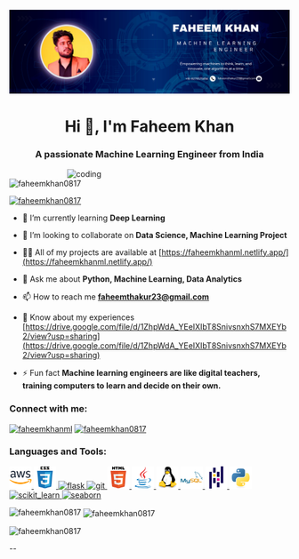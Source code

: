 ![logo](https://github.com/FaheemKhan0817/FaheemKhan0817/blob/main/Faheem%20Khan%20Banner.png)
<h1 align="center">Hi 👋, I'm Faheem Khan</h1>
<h3 align="center">A passionate Machine Learning Engineer from India</h3>
<img align="right" alt="coding" width="400" src="https://camo.githubusercontent.com/7de37139d0b4c1ce40865e799b446c0e963a3dd8fb68d239707237c40604fa3d/68747470733a2f2f63646e2e6472696262626c652e636f6d2f75736572732f3733303730332f73637265656e73686f74732f363538313234332f6176656e746f2e676966"

<p align="left"> <img src="https://komarev.com/ghpvc/?username=faheemkhan0817&label=Profile%20views&color=0e75b6&style=flat" alt="faheemkhan0817" /> </p>

<p align="left"> <a href="https://github.com/ryo-ma/github-profile-trophy"><img src="https://github-profile-trophy.vercel.app/?username=faheemkhan0817" alt="faheemkhan0817" /></a> </p>

- 🌱 I’m currently learning **Deep Learning**

- 👯 I’m looking to collaborate on **Data Science, Machine Learning Project**

- 👨‍💻 All of my projects are available at [https://faheemkhanml.netlify.app/](https://faheemkhanml.netlify.app/)

- 💬 Ask me about **Python, Machine Learning, Data Analytics**

- 📫 How to reach me **faheemthakur23@gmail.com**

- 📄 Know about my experiences [https://drive.google.com/file/d/1ZhpWdA_YEeIXIbT8SnivsnxhS7MXEYb2/view?usp=sharing](https://drive.google.com/file/d/1ZhpWdA_YEeIXIbT8SnivsnxhS7MXEYb2/view?usp=sharing)

- ⚡ Fun fact **Machine learning engineers are like digital teachers, training computers to learn and decide on their own.**

<h3 align="left">Connect with me:</h3>
<p align="left">
<a href="https://linkedin.com/in/faheemkhanml" target="blank"><img align="center" src="https://raw.githubusercontent.com/rahuldkjain/github-profile-readme-generator/master/src/images/icons/Social/linked-in-alt.svg" alt="faheemkhanml" height="30" width="40" /></a>
<a href="https://kaggle.com/faheemkhan0817" target="blank"><img align="center" src="https://raw.githubusercontent.com/rahuldkjain/github-profile-readme-generator/master/src/images/icons/Social/kaggle.svg" alt="faheemkhan0817" height="30" width="40" /></a>
</p>

<h3 align="left">Languages and Tools:</h3>
<p align="left"> <a href="https://aws.amazon.com" target="_blank" rel="noreferrer"> <img src="https://raw.githubusercontent.com/devicons/devicon/master/icons/amazonwebservices/amazonwebservices-original-wordmark.svg" alt="aws" width="40" height="40"/> </a> <a href="https://www.w3schools.com/css/" target="_blank" rel="noreferrer"> <img src="https://raw.githubusercontent.com/devicons/devicon/master/icons/css3/css3-original-wordmark.svg" alt="css3" width="40" height="40"/> </a> <a href="https://flask.palletsprojects.com/" target="_blank" rel="noreferrer"> <img src="https://www.vectorlogo.zone/logos/pocoo_flask/pocoo_flask-icon.svg" alt="flask" width="40" height="40"/> </a> <a href="https://git-scm.com/" target="_blank" rel="noreferrer"> <img src="https://www.vectorlogo.zone/logos/git-scm/git-scm-icon.svg" alt="git" width="40" height="40"/> </a> <a href="https://www.w3.org/html/" target="_blank" rel="noreferrer"> <img src="https://raw.githubusercontent.com/devicons/devicon/master/icons/html5/html5-original-wordmark.svg" alt="html5" width="40" height="40"/> </a> <a href="https://www.java.com" target="_blank" rel="noreferrer"> <img src="https://raw.githubusercontent.com/devicons/devicon/master/icons/java/java-original.svg" alt="java" width="40" height="40"/> </a> <a href="https://www.linux.org/" target="_blank" rel="noreferrer"> <img src="https://raw.githubusercontent.com/devicons/devicon/master/icons/linux/linux-original.svg" alt="linux" width="40" height="40"/> </a> <a href="https://www.mysql.com/" target="_blank" rel="noreferrer"> <img src="https://raw.githubusercontent.com/devicons/devicon/master/icons/mysql/mysql-original-wordmark.svg" alt="mysql" width="40" height="40"/> </a> <a href="https://pandas.pydata.org/" target="_blank" rel="noreferrer"> <img src="https://raw.githubusercontent.com/devicons/devicon/2ae2a900d2f041da66e950e4d48052658d850630/icons/pandas/pandas-original.svg" alt="pandas" width="40" height="40"/> </a> <a href="https://www.python.org" target="_blank" rel="noreferrer"> <img src="https://raw.githubusercontent.com/devicons/devicon/master/icons/python/python-original.svg" alt="python" width="40" height="40"/> </a> <a href="https://scikit-learn.org/" target="_blank" rel="noreferrer"> <img src="https://upload.wikimedia.org/wikipedia/commons/0/05/Scikit_learn_logo_small.svg" alt="scikit_learn" width="40" height="40"/> </a> <a href="https://seaborn.pydata.org/" target="_blank" rel="noreferrer"> <img src="https://seaborn.pydata.org/_images/logo-mark-lightbg.svg" alt="seaborn" width="40" height="40"/> </a> </p>

<p><img align="left" src="https://github-readme-stats.vercel.app/api/top-langs?username=faheemkhan0817&show_icons=true&locale=en&layout=compact" alt="faheemkhan0817" /></p>

<p>&nbsp;<img align="center" src="https://github-readme-stats.vercel.app/api?username=faheemkhan0817&show_icons=true&locale=en" alt="faheemkhan0817" /></p>

<p><img align="center" src="https://github-readme-streak-stats.herokuapp.com/?user=faheemkhan0817&" alt="faheemkhan0817" /></p>--
